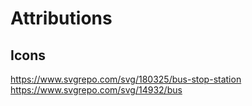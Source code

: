 # Attributions

## Icons

https://www.svgrepo.com/svg/180325/bus-stop-station
https://www.svgrepo.com/svg/14932/bus